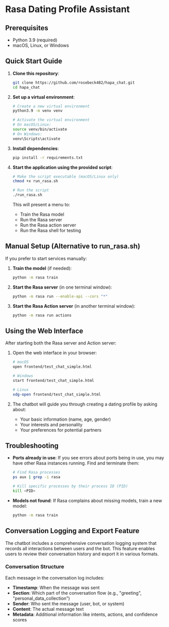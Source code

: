 # Rasa Dating Profile Assistant

## Prerequisites

- Python 3.9 (required)
- macOS, Linux, or Windows

## Quick Start Guide

1. **Clone this repository**:
   ```bash
   git clone https://github.com/rosebeck482/hapa_chat.git
   cd hapa_chat
   ```

2. **Set up a virtual environment**:
   ```bash
   # Create a new virtual environment
   python3.9 -m venv venv

   # Activate the virtual environment
   # On macOS/Linux:
   source venv/bin/activate
   # On Windows:
   venv\Scripts\activate
   ```

3. **Install dependencies**:
   ```bash
   pip install -r requirements.txt
   ```

4. **Start the application using the provided script**:
   ```bash
   # Make the script executable (macOS/Linux only)
   chmod +x run_rasa.sh
   
   # Run the script
   ./run_rasa.sh
   ```
   
   This will present a menu to:
   - Train the Rasa model
   - Run the Rasa server
   - Run the Rasa action server
   - Run the Rasa shell for testing

## Manual Setup (Alternative to run_rasa.sh)

If you prefer to start services manually:

1. **Train the model** (if needed):
   ```bash
   python -m rasa train
   ```

2. **Start the Rasa server** (in one terminal window):
   ```bash
   python -m rasa run --enable-api --cors "*"
   ```

3. **Start the Rasa Action server** (in another terminal window):
   ```bash
   python -m rasa run actions
   ```

## Using the Web Interface

After starting both the Rasa server and Action server:

1. Open the web interface in your browser:
   ```bash
   # macOS
   open frontend/test_chat_simple.html
   
   # Windows
   start frontend/test_chat_simple.html
   
   # Linux
   xdg-open frontend/test_chat_simple.html
   ```

2. The chatbot will guide you through creating a dating profile by asking about:
   - Your basic information (name, age, gender)
   - Your interests and personality
   - Your preferences for potential partners

## Troubleshooting

- **Ports already in use**: If you see errors about ports being in use, you may have other Rasa instances running. Find and terminate them:
  ```bash
  # Find Rasa processes
  ps aux | grep -i rasa
  
  # Kill specific processes by their process ID (PID)
  kill <PID>
  ```

- **Models not found**: If Rasa complains about missing models, train a new model:
  ```bash
  python -m rasa train
  ```

## Conversation Logging and Export Feature

The chatbot includes a comprehensive conversation logging system that records all interactions between users and the bot. This feature enables users to review their conversation history and export it in various formats.

### Conversation Structure

Each message in the conversation log includes:
- **Timestamp**: When the message was sent
- **Section**: Which part of the conversation flow (e.g., "greeting", "personal_data_collection")
- **Sender**: Who sent the message (user, bot, or system)
- **Content**: The actual message text
- **Metadata**: Additional information like intents, actions, and confidence scores
